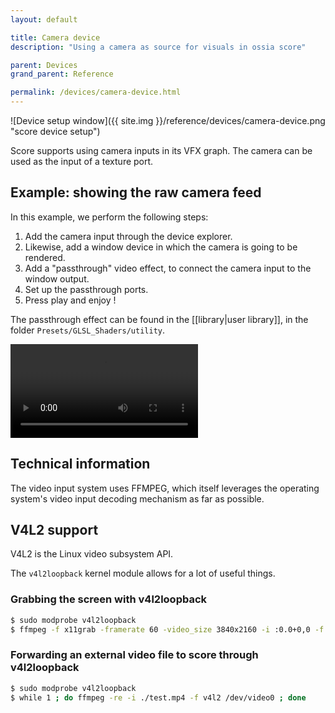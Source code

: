 ```yaml
---
layout: default

title: Camera device
description: "Using a camera as source for visuals in ossia score"

parent: Devices
grand_parent: Reference

permalink: /devices/camera-device.html
---
```


![Device setup window]({{ site.img }}/reference/devices/camera-device.png "score device setup")

Score supports using camera inputs in its VFX graph.
The camera can be used as the input of a texture port.

## Example: showing the raw camera feed

In this example, we perform the following steps:
1. Add the camera input through the device explorer.
2. Likewise, add a window device in which the camera is going to be rendered.
3. Add a "passthrough" video effect, to connect the camera input to the window output.
4. Set up the passthrough ports.
5. Press play and enjoy !

The passthrough effect can be found in the [[library|user library]], in the folder `Presets/GLSL_Shaders/utility`.


<video controls>
    <source src="{{ site.img }}/reference/devices/camera-example.mp4" type="video/mp4">
</video>


## Technical information

The video input system uses FFMPEG, which itself leverages the operating system's video input decoding mechanism as far as possible.

## V4L2 support

V4L2 is the Linux video subsystem API.

The `v4l2loopback` kernel module allows for a lot of useful things.

### Grabbing the screen with v4l2loopback

```bash
$ sudo modprobe v4l2loopback
$ ffmpeg -f x11grab -framerate 60 -video_size 3840x2160 -i :0.0+0,0 -f v4l2 /dev/video0
```

### Forwarding an external video file to score through v4l2loopback

```bash
$ sudo modprobe v4l2loopback
$ while 1 ; do ffmpeg -re -i ./test.mp4 -f v4l2 /dev/video0 ; done
```
